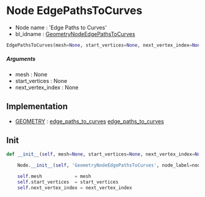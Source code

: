 # Node EdgePathsToCurves

- Node name : 'Edge Paths to Curves'
- bl_idname : [GeometryNodeEdgePathsToCurves](https://docs.blender.org/api/current/bpy.types.GeometryNodeEdgePathsToCurves.html)


``` python
EdgePathsToCurves(mesh=None, start_vertices=None, next_vertex_index=None, node_label=None, node_color=None)
```
##### Arguments

- mesh : None
- start_vertices : None
- next_vertex_index : None

## Implementation

- [GEOMETRY](/docs/GeoNodes/socket_GEOMETRY.md) : [edge_paths_to_curves](/docs/GeoNodes/socket_GEOMETRY.md#edge_paths_to_curves) [edge_paths_to_curves](/docs/GeoNodes/socket_GEOMETRY.md#edge_paths_to_curves)

## Init

``` python
def __init__(self, mesh=None, start_vertices=None, next_vertex_index=None, node_label=None, node_color=None):

    Node.__init__(self, 'GeometryNodeEdgePathsToCurves', node_label=node_label, node_color=node_color)

    self.mesh            = mesh
    self.start_vertices  = start_vertices
    self.next_vertex_index = next_vertex_index
```
